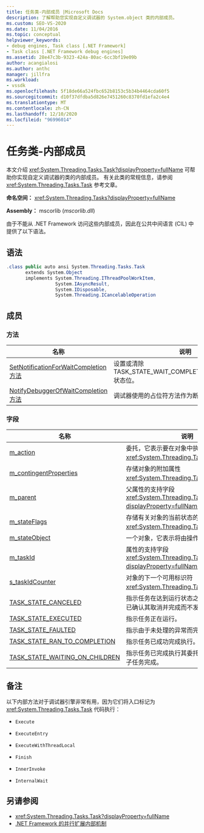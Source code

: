 ```yaml
---
title: 任务类-内部成员 |Microsoft Docs
description: 了解帮助您实现自定义调试器的 System.object 类的内部成员。
ms.custom: SEO-VS-2020
ms.date: 11/04/2016
ms.topic: conceptual
helpviewer_keywords:
- debug engines, Task class [.NET Framework]
- Task class [.NET Framework debug engines]
ms.assetid: 28e47c3b-9323-424a-80ac-6cc3bf19e09b
author: acangialosi
ms.author: anthc
manager: jillfra
ms.workload:
- vssdk
ms.openlocfilehash: 5f18de66a524fbc652b8153c5b34b4464cda60f5
ms.sourcegitcommit: d10f37dfdba5d826e7451260c8370fd1efa2c4e4
ms.translationtype: MT
ms.contentlocale: zh-CN
ms.lasthandoff: 12/10/2020
ms.locfileid: "96996014"
---
```

# <a name="task-class---internal-members"></a>任务类-内部成员
本文介绍 <xref:System.Threading.Tasks.Task?displayProperty=fullName> 可帮助你实现自定义调试器的类的内部成员。 有关此类的常规信息，请参阅 <xref:System.Threading.Tasks.Task> 参考文章。

 **命名空间：** <xref:System.Threading.Tasks?displayProperty=fullName>

 **Assembly：** mscorlib (*mscorlib.dll*) 

 由于不能从 .NET Framework 访问这些内部成员，因此在公共中间语言 (CIL) 中提供了以下语法。

## <a name="syntax"></a>语法

```csharp
.class public auto ansi System.Threading.Tasks.Task
       extends System.Object
       implements System.Threading.IThreadPoolWorkItem,
                  System.IAsyncResult,
                  System.IDisposable,
                  System.Threading.ICancelableOperation
```

## <a name="members"></a>成员

### <a name="methods"></a>方法

|名称|说明|
|----------|-----------------|
|[SetNotificationForWaitCompletion 方法](../../extensibility/debugger/setnotificationforwaitcompletion-method.md)|设置或清除 TASK_STATE_WAIT_COMPLETION_NOTIFICATION 状态位。|
|[NotifyDebuggerOfWaitCompletion 方法](../../extensibility/debugger/notifydebuggerofwaitcompletion-method.md)|调试器使用的占位符方法作为断点目标。|

### <a name="fields"></a>字段

|名称|说明|
|----------|-----------------|
|[m_action](../../extensibility/debugger/m-action-field.md)|委托，它表示要在对象中执行的代码 <xref:System.Threading.Tasks.Task> 。|
|[m_contingentProperties](../../extensibility/debugger/m-contingentproperties-field.md)|存储对象的附加属性 <xref:System.Threading.Tasks.Task> 。|
|[m_parent](../../extensibility/debugger/m-parent-field.md)|父属性的支持字段 <xref:System.Threading.Tasks.Task?displayProperty=fullName> 。|
|[m_stateFlags](../../extensibility/debugger/m-stateflags-field.md)|存储有关对象的当前状态的信息 <xref:System.Threading.Tasks.Task> 。|
|[m_stateObject](../../extensibility/debugger/m-stateobject-field.md)|一个对象，它表示将由操作使用的数据。|
|[m_taskId](../../extensibility/debugger/m-taskid-field.md)|属性的支持字段 <xref:System.Threading.Tasks.Task.Id%2A?displayProperty=fullName> 。|
|[s_taskIdCounter](../../extensibility/debugger/s-taskidcounter-field.md)|对象的下一个可用标识符 <xref:System.Threading.Tasks.Task> 。|
|[TASK_STATE_CANCELED](../../extensibility/debugger/task-state-canceled-field.md)|指示任务在达到运行状态之前已取消，或任务已确认其取消并完成而不发生异常。|
|[TASK_STATE_EXECUTED](../../extensibility/debugger/task-state-executed-field.md)|指示任务正在运行。|
|[TASK_STATE_FAULTED](../../extensibility/debugger/task-state-faulted-field.md)|指示由于未处理的异常而完成的任务。|
|[TASK_STATE_RAN_TO_COMPLETION](../../extensibility/debugger/task-state-ran-to-completion-field.md)|指示任务已成功完成执行。|
|[TASK_STATE_WAITING_ON_CHILDREN](../../extensibility/debugger/task-state-waiting-on-children-field.md)|指示任务已完成执行其委托并隐式等待附加的子任务完成。|

## <a name="remarks"></a>备注
 以下内部方法对于调试器引擎非常有用，因为它们将入口标记为 <xref:System.Threading.Tasks.Task> 代码执行：

- `Execute`

- `ExecuteEntry`

- `ExecuteWithThreadLocal`

- `Finish`

- `InnerInvoke`

- `InternalWait`

## <a name="see-also"></a>另请参阅
- <xref:System.Threading.Tasks.Task?displayProperty=fullName>
- [.NET Framework 的并行扩展内部机制](../../extensibility/debugger/parallel-extension-internals-for-the-dotnet-framework.md)

